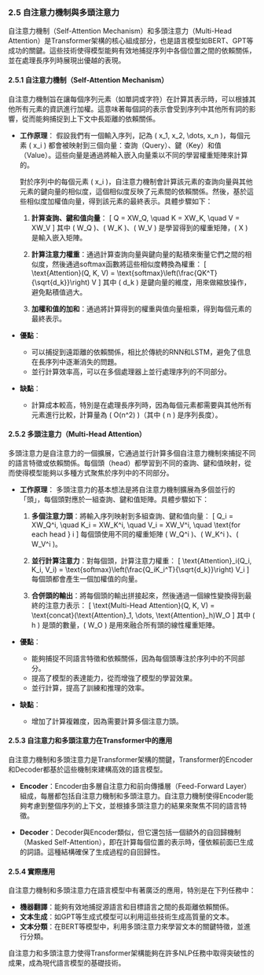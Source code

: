 ### **2.5 自注意力機制與多頭注意力**

自注意力機制（Self-Attention Mechanism）和多頭注意力（Multi-Head Attention）是Transformer架構的核心組成部分，也是語言模型如BERT、GPT等成功的關鍵。這些技術使得模型能夠有效地捕捉序列中各個位置之間的依賴關係，並在處理長序列時展現出優越的表現。

#### **2.5.1 自注意力機制（Self-Attention Mechanism）**

自注意力機制旨在讓每個序列元素（如單詞或字符）在計算其表示時，可以根據其他所有元素的資訊進行加權。這意味著每個詞的表示會受到序列中其他所有詞的影響，從而能夠捕捉到上下文中長距離的依賴關係。

- **工作原理**：
  假設我們有一個輸入序列，記為 \( x_1, x_2, \dots, x_n \)，每個元素 \( x_i \) 都會被映射到三個向量：查詢（Query）、鍵（Key）和值（Value）。這些向量是通過將輸入嵌入向量乘以不同的學習權重矩陣來計算的。

  對於序列中的每個元素 \( x_i \)，自注意力機制會計算該元素的查詢向量與其他元素的鍵向量的相似度，這個相似度反映了元素間的依賴關係。然後，基於這些相似度加權值向量，得到該元素的最終表示。具體步驟如下：

  1. **計算查詢、鍵和值向量**：
     \[
     Q = XW_Q, \quad K = XW_K, \quad V = XW_V
     \]
     其中 \( W_Q \)、\( W_K \)、\( W_V \) 是學習得到的權重矩陣，\( X \) 是輸入嵌入矩陣。

  2. **計算注意力權重**：通過計算查詢向量與鍵向量的點積來衡量它們之間的相似度，然後通過softmax函數將這些相似度轉換為權重：
     \[
     \text{Attention}(Q, K, V) = \text{softmax}\left(\frac{QK^T}{\sqrt{d_k}}\right) V
     \]
     其中 \( d_k \) 是鍵向量的維度，用來做縮放操作，避免點積值過大。

  3. **加權和值的加和**：通過將計算得到的權重與值向量相乘，得到每個元素的最終表示。

- **優點**：
  - 可以捕捉到遠距離的依賴關係，相比於傳統的RNN和LSTM，避免了信息在長序列中逐漸消失的問題。
  - 並行計算效率高，可以在多個處理器上並行處理序列的不同部分。

- **缺點**：
  - 計算成本較高，特別是在處理長序列時，因為每個元素都需要與其他所有元素進行比較，計算量為 \( O(n^2) \)（其中 \( n \) 是序列長度）。

#### **2.5.2 多頭注意力（Multi-Head Attention）**

多頭注意力是自注意力的一個擴展，它通過並行計算多個自注意力機制來捕捉不同的語言特徵或依賴關係。每個頭（head）都學習到不同的查詢、鍵和值映射，從而使得模型能夠以多種方式聚焦於序列中的不同部分。

- **工作原理**：
  多頭注意力的基本想法是將自注意力機制擴展為多個並行的「頭」，每個頭對應於一組查詢、鍵和值矩陣。具體步驟如下：

  1. **多個注意力頭**：將輸入序列映射到多組查詢、鍵和值向量：
     \[
     Q_i = XW_Q^i, \quad K_i = XW_K^i, \quad V_i = XW_V^i, \quad \text{for each head } i
     \]
     每個頭使用不同的權重矩陣 \( W_Q^i \)、\( W_K^i \)、\( W_V^i \)。

  2. **並行計算注意力**：對每個頭，計算注意力權重：
     \[
     \text{Attention}_i(Q_i, K_i, V_i) = \text{softmax}\left(\frac{Q_iK_i^T}{\sqrt{d_k}}\right) V_i
     \]
     每個頭都會產生一個加權值的向量。

  3. **合併頭的輸出**：將每個頭的輸出拼接起來，然後通過一個線性變換得到最終的注意力表示：
     \[
     \text{Multi-Head Attention}(Q, K, V) = \text{concat}(\text{Attention}_1, \dots, \text{Attention}_h)W_O
     \]
     其中 \( h \) 是頭的數量，\( W_O \) 是用來融合所有頭的線性權重矩陣。

- **優點**：
  - 能夠捕捉不同語言特徵和依賴關係，因為每個頭專注於序列中的不同部分。
  - 提高了模型的表達能力，從而增強了模型的學習效果。
  - 並行計算，提高了訓練和推理的效率。

- **缺點**：
  - 增加了計算複雜度，因為需要計算多個注意力頭。

#### **2.5.3 自注意力和多頭注意力在Transformer中的應用**

自注意力機制和多頭注意力是Transformer架構的關鍵，Transformer的Encoder和Decoder都基於這些機制來建構高效的語言模型。

- **Encoder**：Encoder由多層自注意力和前向傳播層（Feed-Forward Layer）組成，每層都包括自注意力機制和多頭注意力。自注意力機制使得Encoder能夠考慮到整個序列的上下文，並根據多頭注意力的結果來聚焦不同的語言特徵。

- **Decoder**：Decoder與Encoder類似，但它還包括一個額外的自回歸機制（Masked Self-Attention），即在計算每個位置的表示時，僅依賴前面已生成的詞語。這種結構確保了生成過程的自回歸性。

#### **2.5.4 實際應用**

自注意力機制和多頭注意力在語言模型中有著廣泛的應用，特別是在下列任務中：

- **機器翻譯**：能夠有效地捕捉源語言和目標語言之間的長距離依賴關係。
- **文本生成**：如GPT等生成式模型可以利用這些技術生成高質量的文本。
- **文本分類**：在BERT等模型中，利用多頭注意力來學習文本的關鍵特徵，並進行分類。

自注意力和多頭注意力使得Transformer架構能夠在許多NLP任務中取得突破性的成果，成為現代語言模型的基礎技術。